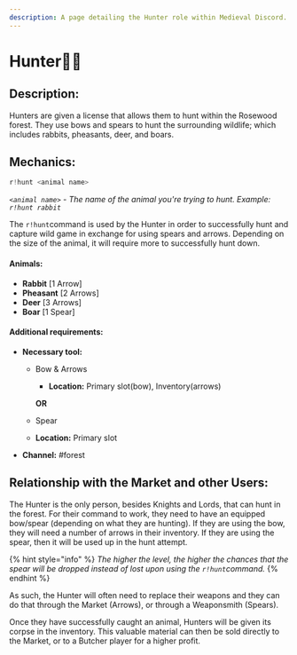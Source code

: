 ```yaml
---
description: A page detailing the Hunter role within Medieval Discord.
---
```


# Hunter🏹🐾

## Description:

Hunters are given a license that allows them to hunt within the Rosewood forest. They use bows and spears to hunt the surrounding wildlife; which includes rabbits, pheasants, deer, and boars.

## Mechanics:

```javascript
r!hunt <animal name>
```

_`<animal name>`_ _- The name of the animal you're trying to hunt. Example:_ _`r!hunt rabbit`_

The `r!hunt`command is used by the Hunter in order to successfully hunt and capture wild game in exchange for using spears and arrows. Depending on the size of the animal, it will require more to successfully hunt down.

#### Animals:

* **Rabbit** \[1 Arrow\]
* **Pheasant** \[2 Arrows\]
* **Deer** \[3 Arrows\]
* **Boar** \[1 Spear\]

#### Additional requirements:

* **Necessary tool:** 
  * Bow & Arrows

    * **Location:** Primary slot\(bow\), Inventory\(arrows\) 

    **OR**

  *  Spear
    * **Location:** Primary slot
* **Channel:** \#forest 

## Relationship with the Market and other Users:

The Hunter is the only person, besides Knights and Lords, that can hunt in the forest. For their command to work, they need to have an equipped bow/spear \(depending on what they are hunting\). If they are using the bow, they will need a number of arrows in their inventory. If they are using the spear, then it will be used up in the hunt attempt. 

{% hint style="info" %}
_The higher the level, the higher the chances that the spear will be dropped instead of lost upon using the `r!hunt`command._ 
{% endhint %}

As such, the Hunter will often need to replace their weapons and they can do that through the Market \(Arrows\), or through a Weaponsmith \(Spears\).  
  
Once they have successfully caught an animal, Hunters will be given its corpse in the inventory. This valuable material can then be sold directly to the Market, or to a Butcher player for a higher profit. 

